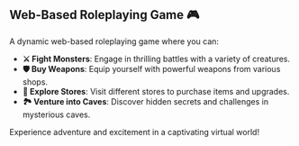 ## Web-Based Roleplaying Game 🎮

A dynamic web-based roleplaying game where you can:

- **⚔️ Fight Monsters**: Engage in thrilling battles with a variety of creatures.
- **🛡️ Buy Weapons**: Equip yourself with powerful weapons from various shops.
- **🛒 Explore Stores**: Visit different stores to purchase items and upgrades.
- **🏞️ Venture into Caves**: Discover hidden secrets and challenges in mysterious caves.

Experience adventure and excitement in a captivating virtual world!
